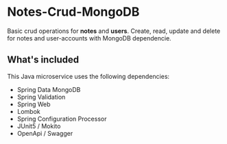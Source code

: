 # Notes-Crud-MongoDB
 Basic crud operations for **notes** and **users**. Create, read, update and delete for notes and user-accounts with MongoDB dependencie.

## What's included
This Java microservice uses the following dependencies:
- Spring Data MongoDB
- Spring Validation
- Spring Web
- Lombok
- Spring Configuration Processor
- JUnit5 / Mokito
- OpenApi / Swagger
